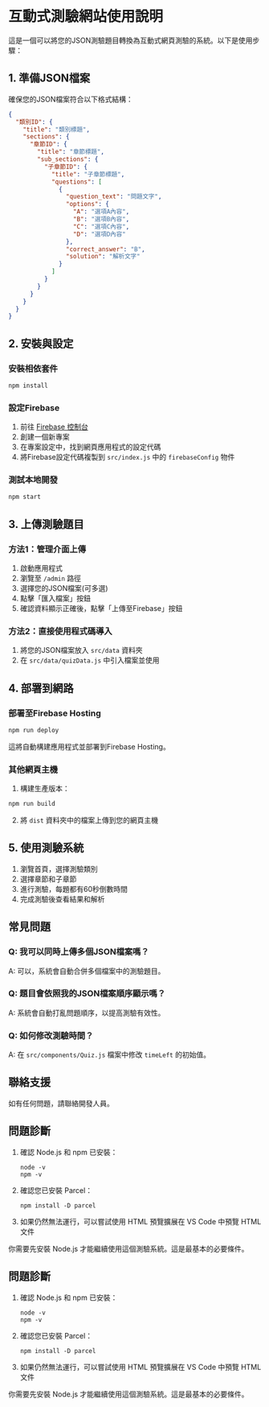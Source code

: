 # 互動式測驗網站使用說明

這是一個可以將您的JSON測驗題目轉換為互動式網頁測驗的系統。以下是使用步驟：

## 1. 準備JSON檔案

確保您的JSON檔案符合以下格式結構：

```json
{
  "類別ID": {
    "title": "類別標題",
    "sections": {
      "章節ID": {
        "title": "章節標題",
        "sub_sections": {
          "子章節ID": {
            "title": "子章節標題",
            "questions": [
              {
                "question_text": "問題文字",
                "options": {
                  "A": "選項A內容",
                  "B": "選項B內容",
                  "C": "選項C內容",
                  "D": "選項D內容"
                },
                "correct_answer": "B",
                "solution": "解析文字"
              }
            ]
          }
        }
      }
    }
  }
}
```

## 2. 安裝與設定

### 安裝相依套件

```bash
npm install
```

### 設定Firebase

1. 前往 [Firebase 控制台](https://console.firebase.google.com/)
2. 創建一個新專案
3. 在專案設定中，找到網頁應用程式的設定代碼
4. 將Firebase設定代碼複製到 `src/index.js` 中的 `firebaseConfig` 物件

### 測試本地開發

```bash
npm start
```

## 3. 上傳測驗題目

### 方法1：管理介面上傳

1. 啟動應用程式
2. 瀏覽至 `/admin` 路徑
3. 選擇您的JSON檔案(可多選)
4. 點擊「匯入檔案」按鈕
5. 確認資料顯示正確後，點擊「上傳至Firebase」按鈕

### 方法2：直接使用程式碼導入

1. 將您的JSON檔案放入 `src/data` 資料夾
2. 在 `src/data/quizData.js` 中引入檔案並使用

## 4. 部署到網路

### 部署至Firebase Hosting

```bash
npm run deploy
```

這將自動構建應用程式並部署到Firebase Hosting。

### 其他網頁主機

1. 構建生產版本：

```bash
npm run build
```

2. 將 `dist` 資料夾中的檔案上傳到您的網頁主機

## 5. 使用測驗系統

1. 瀏覽首頁，選擇測驗類別
2. 選擇章節和子章節
3. 進行測驗，每題都有60秒倒數時間
4. 完成測驗後查看結果和解析

## 常見問題

### Q: 我可以同時上傳多個JSON檔案嗎？
A: 可以，系統會自動合併多個檔案中的測驗題目。

### Q: 題目會依照我的JSON檔案順序顯示嗎？
A: 系統會自動打亂問題順序，以提高測驗有效性。

### Q: 如何修改測驗時間？
A: 在 `src/components/Quiz.js` 檔案中修改 `timeLeft` 的初始值。

## 聯絡支援

如有任何問題，請聯絡開發人員。

## 問題診斷

1. 確認 Node.js 和 npm 已安裝：
   ```
   node -v
   npm -v
   ```

2. 確認您已安裝 Parcel：
   ```
   npm install -D parcel
   ```

3. 如果仍然無法運行，可以嘗試使用 HTML 預覽擴展在 VS Code 中預覽 HTML 文件

你需要先安裝 Node.js 才能繼續使用這個測驗系統。這是最基本的必要條件。

## 問題診斷

1. 確認 Node.js 和 npm 已安裝：
   ```
   node -v
   npm -v
   ```

2. 確認您已安裝 Parcel：
   ```
   npm install -D parcel
   ```

3. 如果仍然無法運行，可以嘗試使用 HTML 預覽擴展在 VS Code 中預覽 HTML 文件

你需要先安裝 Node.js 才能繼續使用這個測驗系統。這是最基本的必要條件。